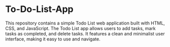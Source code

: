 # To-Do-List-App
This repository contains a simple Todo List web application built with HTML, CSS, and JavaScript. The Todo List app allows users to add tasks, mark tasks as completed, and delete tasks. It features a clean and minimalist user interface, making it easy to use and navigate.
